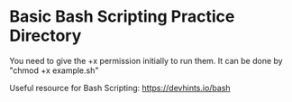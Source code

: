 # Basic Bash Scripting Practice Directory

You need to give the +x permission initially to run them. It can be done by "chmod +x example.sh"

Useful resource for Bash Scripting: https://devhints.io/bash
